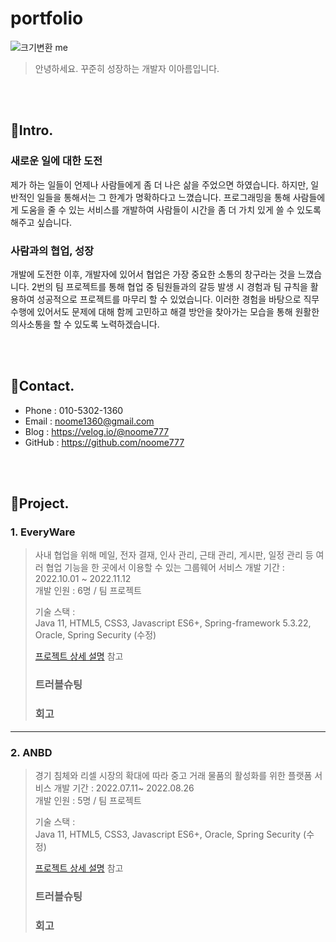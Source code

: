 # portfolio 

![크기변환 me](https://user-images.githubusercontent.com/98254235/201081319-f2d3f92a-e2f2-4af3-bc58-87319daac266.jpg)

>안녕하세요. 꾸준히 성장하는 개발자 이아름입니다.


<br><br>
## 📌Intro.



### 새로운 일에 대한 도전
제가 하는 일들이 언제나 사람들에게 좀 더 나은 삶을 주었으면 하였습니다. 하지만, 일반적인 일들을 통해서는 그 한계가 명확하다고 느꼈습니다. 프로그래밍을 통해 사람들에게 도움을 줄 수 있는 서비스를 개발하여 사람들이 시간을 좀 더 가치 있게 쓸 수 있도록 해주고 싶습니다.


### 사람과의 협업, 성장
개발에 도전한 이후, 개발자에 있어서 협업은 가장 중요한 소통의 창구라는 것을 느꼈습니다. 2번의 팀 프로젝트를 통해 협업 중 팀원들과의 갈등 발생 시 경험과 팀 규칙을 활용하여 성공적으로 프로젝트를 마무리 할 수 있었습니다. 이러한 경험을 바탕으로 직무 수행에 있어서도 문제에 대해 함께 고민하고 해결 방안을 찾아가는 모습을 통해 원활한 의사소통을 할 수 있도록 노력하겠습니다.

<br><br>


## 📌Contact.
- Phone : 010-5302-1360
- Email : noome1360@gmail.com
- Blog : https://velog.io/@noome777
- GitHub : https://github.com/noome777

<br><br>

## 📌Project.
### 1. EveryWare
> 사내 협업을 위해 메일, 전자 결재, 인사 관리, 근태 관리, 게시판, 일정 관리 등 여러 협업 기능을 한 곳에서 이용할 수 있는 그룹웨어 서비스
> 개발 기간 : 2022.10.01 ~ 2022.11.12 <br>
> 개발 인원 : 6명 / 팀 프로젝트
>
> 기술 스택 : <br> 
> Java 11, HTML5, CSS3, Javascript ES6+, Spring-framework 5.3.22, Oracle, Spring Security (수정)
> 
> [프로젝트 상세 설명](https://github.com/noome777/EveryWare) 참고
>
>
> ### 트러블슈팅
> 
> ### 회고

<hr>

### 2. ANBD
> 경기 침체와 리셀 시장의 확대에 따라 중고 거래 물품의 활성화를 위한 플랫폼 서비스
> 개발 기간 : 2022.07.11~ 2022.08.26 <br>
> 개발 인원 : 5명 / 팀 프로젝트
>
> 기술 스택 : <br>
> Java 11, HTML5, CSS3, Javascript ES6+, Oracle, Spring Security (수정)
> 
> [프로젝트 상세 설명](https://github.com/Attadipa/semiGitTestRepo) 참고
>
> ### 트러블슈팅
> 
> ### 회고

